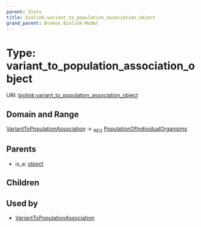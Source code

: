```yaml
---
parent: Slots
title: biolink:variant_to_population_association_object
grand_parent: Browse Biolink-Model
---
```


# Type: variant_to_population_association_object




URI: [biolink:variant_to_population_association_object](https://w3id.org/biolink/vocab/variant_to_population_association_object)

## Domain and Range

[VariantToPopulationAssociation](VariantToPopulationAssociation.md) ->  <sub>REQ</sub> [PopulationOfIndividualOrganisms](PopulationOfIndividualOrganisms.md)

## Parents

 *  is_a: [object](object.md)

## Children


## Used by

 * [VariantToPopulationAssociation](VariantToPopulationAssociation.md)
